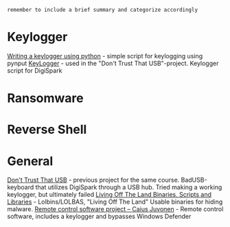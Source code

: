 `remember to include a brief summary and categorize accordingly`

# Keylogger

[Writing a keylogger using python](https://mohamedaezzat.github.io/posts/keylogger/) - simple script for keylogging using pynput
[KeyLogger](https://github.com/MTK911/Attiny85/tree/master/payloads/KeyLogger) - used in the "Don't Trust That USB"-project. Keylogger script for DigiSpark


# Ransomware


# Reverse Shell


# General

[Don't Trust That USB](https://terokarvinen.com/2021/dont-trust-that-usb/) - previous project for the same course. BadUSB-keyboard that utilizes DigiSpark through a USB hub. Tried making a working keylogger, but ultimately failed
[Living Off The Land Binaries, Scripts and Libraries](https://lolbas-project.github.io/#) - Lolbins/LOLBAS, "Living Off The Land" Usable binaries for hiding malware.
[Remote control software project – Caius Juvonen](https://caiusinfo.data.blog/) - Remote control software, includes a keylogger and bypasses Windows Defender